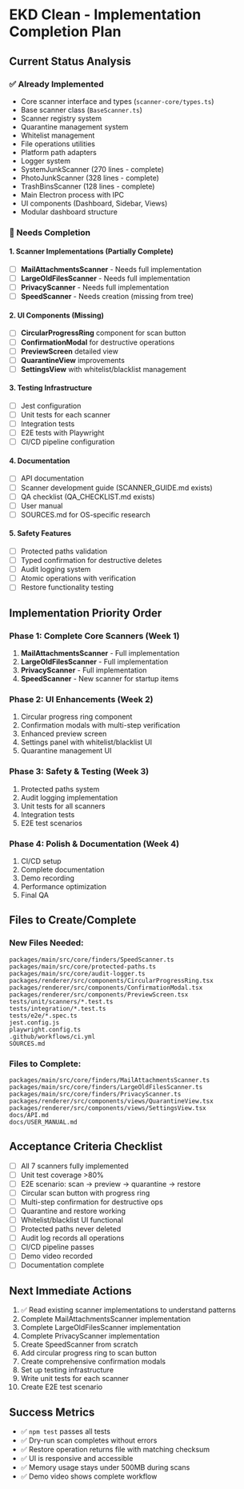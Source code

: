 # EKD Clean - Implementation Completion Plan

## Current Status Analysis

### ✅ Already Implemented

- Core scanner interface and types (`scanner-core/types.ts`)
- Base scanner class (`BaseScanner.ts`)
- Scanner registry system
- Quarantine management system
- Whitelist management
- File operations utilities
- Platform path adapters
- Logger system
- SystemJunkScanner (270 lines - complete)
- PhotoJunkScanner (328 lines - complete)
- TrashBinsScanner (128 lines - complete)
- Main Electron process with IPC
- UI components (Dashboard, Sidebar, Views)
- Modular dashboard structure

### 🔧 Needs Completion

#### 1. Scanner Implementations (Partially Complete)

- [ ] **MailAttachmentsScanner** - Needs full implementation
- [ ] **LargeOldFilesScanner** - Needs full implementation
- [ ] **PrivacyScanner** - Needs full implementation
- [ ] **SpeedScanner** - Needs creation (missing from tree)

#### 2. UI Components (Missing)

- [ ] **CircularProgressRing** component for scan button
- [ ] **ConfirmationModal** for destructive operations
- [ ] **PreviewScreen** detailed view
- [ ] **QuarantineView** improvements
- [ ] **SettingsView** with whitelist/blacklist management

#### 3. Testing Infrastructure

- [ ] Jest configuration
- [ ] Unit tests for each scanner
- [ ] Integration tests
- [ ] E2E tests with Playwright
- [ ] CI/CD pipeline configuration

#### 4. Documentation

- [ ] API documentation
- [ ] Scanner development guide (SCANNER_GUIDE.md exists)
- [ ] QA checklist (QA_CHECKLIST.md exists)
- [ ] User manual
- [ ] SOURCES.md for OS-specific research

#### 5. Safety Features

- [ ] Protected paths validation
- [ ] Typed confirmation for destructive deletes
- [ ] Audit logging system
- [ ] Atomic operations with verification
- [ ] Restore functionality testing

## Implementation Priority Order

### Phase 1: Complete Core Scanners (Week 1)

1. **MailAttachmentsScanner** - Full implementation
2. **LargeOldFilesScanner** - Full implementation
3. **PrivacyScanner** - Full implementation
4. **SpeedScanner** - New scanner for startup items

### Phase 2: UI Enhancements (Week 2)

1. Circular progress ring component
2. Confirmation modals with multi-step verification
3. Enhanced preview screen
4. Settings panel with whitelist/blacklist UI
5. Quarantine management UI

### Phase 3: Safety & Testing (Week 3)

1. Protected paths system
2. Audit logging implementation
3. Unit tests for all scanners
4. Integration tests
5. E2E test scenarios

### Phase 4: Polish & Documentation (Week 4)

1. CI/CD setup
2. Complete documentation
3. Demo recording
4. Performance optimization
5. Final QA

## Files to Create/Complete

### New Files Needed:

```
packages/main/src/core/finders/SpeedScanner.ts
packages/main/src/core/protected-paths.ts
packages/main/src/core/audit-logger.ts
packages/renderer/src/components/CircularProgressRing.tsx
packages/renderer/src/components/ConfirmationModal.tsx
packages/renderer/src/components/PreviewScreen.tsx
tests/unit/scanners/*.test.ts
tests/integration/*.test.ts
tests/e2e/*.spec.ts
jest.config.js
playwright.config.ts
.github/workflows/ci.yml
SOURCES.md
```

### Files to Complete:

```
packages/main/src/core/finders/MailAttachmentsScanner.ts
packages/main/src/core/finders/LargeOldFilesScanner.ts
packages/main/src/core/finders/PrivacyScanner.ts
packages/renderer/src/components/views/QuarantineView.tsx
packages/renderer/src/components/views/SettingsView.tsx
docs/API.md
docs/USER_MANUAL.md
```

## Acceptance Criteria Checklist

- [ ] All 7 scanners fully implemented
- [ ] Unit test coverage >80%
- [ ] E2E scenario: scan → preview → quarantine → restore
- [ ] Circular scan button with progress ring
- [ ] Multi-step confirmation for destructive ops
- [ ] Quarantine and restore working
- [ ] Whitelist/blacklist UI functional
- [ ] Protected paths never deleted
- [ ] Audit log records all operations
- [ ] CI/CD pipeline passes
- [ ] Demo video recorded
- [ ] Documentation complete

## Next Immediate Actions

1. ✅ Read existing scanner implementations to understand patterns
2. Complete MailAttachmentsScanner implementation
3. Complete LargeOldFilesScanner implementation
4. Complete PrivacyScanner implementation
5. Create SpeedScanner from scratch
6. Add circular progress ring to scan button
7. Create comprehensive confirmation modals
8. Set up testing infrastructure
9. Write unit tests for each scanner
10. Create E2E test scenario

## Success Metrics

- ✅ `npm test` passes all tests
- ✅ Dry-run scan completes without errors
- ✅ Restore operation returns file with matching checksum
- ✅ UI is responsive and accessible
- ✅ Memory usage stays under 500MB during scans
- ✅ Demo video shows complete workflow
